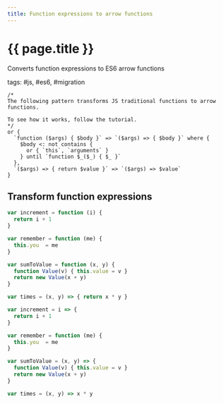 ```yaml
---
title: Function expressions to arrow functions
---
```

# {{ page.title }}

Converts function expressions to ES6 arrow functions

tags: #js, #es6, #migration

```grit
/*
The following pattern transforms JS traditional functions to arrow functions.

To see how it works, follow the tutorial.
*/
or {
  `function ($args) { $body }` => `($args) => { $body }` where {
    $body <: not contains {
      or { `this`, `arguments` }
    } until `function $_($_) { $_ }`
  },
  `($args) => { return $value }` => `($args) => $value`
}
```

## Transform function expressions

```js
var increment = function (i) {
  return i + 1
}

var remember = function (me) {
  this.you  = me
}

var sumToValue = function (x, y) {
  function Value(v) { this.value = v }
  return new Value(x + y)
}

var times = (x, y) => { return x * y }
```
```js
var increment = i => {
  return i + 1
}

var remember = function (me) {
  this.you  = me
}

var sumToValue = (x, y) => {
  function Value(v) { this.value = v }
  return new Value(x + y)
}

var times = (x, y) => x * y
```
